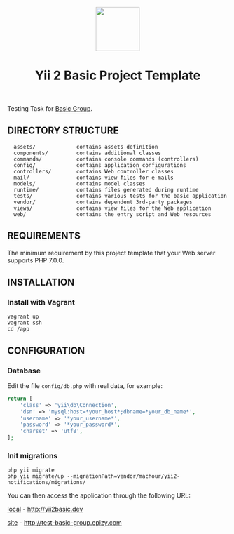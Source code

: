 <p align="center">
    <a href="https://www.facebook.com/bohdan.vovchak" target="_blank">
        <img src="https://scontent.fiev9-1.fna.fbcdn.net/v/t1.0-9/29694461_1610415005739685_9203625409391315483_n.jpg?_nc_cat=0&oh=a777a3631e9f9fbe23cce472096aeacf&oe=5BA0C6D0" height="100px">
    </a>
    <h1 align="center">Yii 2 Basic Project Template</h1>
    <br>
</p>

Testing Task for [Basic Group](http://www.basicgroup.ua/).

DIRECTORY STRUCTURE
-------------------

      assets/             contains assets definition
      components/         contains additional classes
      commands/           contains console commands (controllers)
      config/             contains application configurations
      controllers/        contains Web controller classes
      mail/               contains view files for e-mails
      models/             contains model classes
      runtime/            contains files generated during runtime
      tests/              contains various tests for the basic application
      vendor/             contains dependent 3rd-party packages
      views/              contains view files for the Web application
      web/                contains the entry script and Web resources



REQUIREMENTS
------------

The minimum requirement by this project template that your Web server supports PHP 7.0.0.


INSTALLATION
------------

### Install with Vagrant

~~~
vagrant up
vagrant ssh
cd /app
~~~

CONFIGURATION
-------------

### Database

Edit the file `config/db.php` with real data, for example:

```php
return [
    'class' => 'yii\db\Connection',
    'dsn' => 'mysql:host=*your_host*;dbname=*your_db_name*',
    'username' => '*your_username*',
    'password' => '*your_password*',
    'charset' => 'utf8',
];
```
### Init migrations
~~~
php yii migrate
php yii migrate/up --migrationPath=vendor/machour/yii2-notifications/migrations/
~~~
    
You can then access the application through the following URL:

[local](http://yii2basic.dev) - http://yii2basic.dev

[site](http://test-basic-group.epizy.com) - http://test-basic-group.epizy.com


